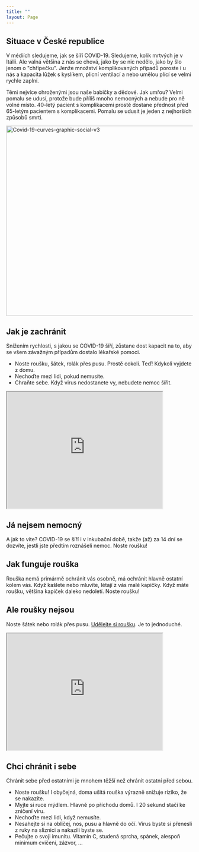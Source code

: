 ```yaml
---
title: ""
layout: Page
---
```


## Situace v České republice

V médiích sledujeme, jak se šíří COVID-19. Sledujeme, kolik mrtvých je v Itálii. Ale valná většina z nás se chová, jako by se nic nedělo, jako by šlo jenom o "chřipečku". Jenže množství komplikovaných případů poroste i u nás a kapacita lůžek s kyslíkem, plicní ventilací a nebo umělou plící se velmi rychle zaplní.

Těmi nejvíce ohroženými jsou naše babičky a dědové. Jak umřou? Velmi pomalu se udusí, protože bude příliš mnoho nemocných a nebude pro ně volné místo. 40-letý pacient s komplikacemi prostě dostane přednost před 65-letým pacientem s komplikacemi. Pomalu se udusit je jeden z nejhorších způsobů smrti.

<a title="Siouxsie Wiles and Toby Morris / CC BY-SA (https://creativecommons.org/licenses/by-sa/4.0)" href="https://commons.wikimedia.org/wiki/File:Covid-19-curves-graphic-social-v3.gif"><img width="512" alt="Covid-19-curves-graphic-social-v3" src="https://upload.wikimedia.org/wikipedia/commons/thumb/c/c5/Covid-19-curves-graphic-social-v3.gif/512px-Covid-19-curves-graphic-social-v3.gif"></a>

## Jak je zachránit

Snížením rychlosti, s jakou se COVID-19 šíří, zůstane dost kapacit na to, aby se všem závažným případům dostalo lékařské pomoci.

 - Noste roušku, šátek, rolák přes pusu. Prostě cokoli. Teď! Kdykoli vyjdete z domu.
 - Nechoďte mezi lidi, pokud nemusíte.
 - Chraňte sebe. Když virus nedostanete vy, nebudete nemoc šířit.

  <iframe width="420" height="315"
src="https://www.youtube.com/embed/K5xy2n941jM">
</iframe> 


## Já nejsem nemocný
 A jak to víte? COVID-19 se šíří i v inkubační době, takže (až) za 14 dní se dozvíte, jestli jste předtím roznášeli nemoc. Noste roušku!

## Jak funguje rouška
 
 Rouška nemá primármě ochránit vás osobně, má ochránit hlavně ostatní kolem vás. Když kašlete nebo mluvíte, létají z vás malé kapičky. Když máte roušku, většina kapiček daleko nedoletí. Noste roušku!

## Ale roušky nejsou

Noste šátek nebo rolák přes pusu. [Udělejte si roušku](https://www.caramilla.cz/site-rousky-ustenky/). Je to jednoduché.

<iframe width="420" height="315"
src="https://www.youtube.com/embed/f2Y0h3uxdig">
</iframe>

## Chci chránit i sebe

Chránit sebe před ostatními je mnohem těžší než chránit ostatní před sebou.

 - Noste roušku! I obyčejná, doma ušitá rouška výrazně snižuje riziko, že se nakazíte.
 - Myjte si ruce mýdlem. Hlavně po příchodu domů. I 20 sekund stačí ke zničení viru.
 - Nechoďte mezi lidi, když nemusíte.
 - Nesahejte si na obličej, nos, pusu a hlavně do očí. Virus byste si přenesli z ruky na sliznici a nakazili byste se.
 - Pečujte o svoji imunitu. Vitamín C, studená sprcha, spánek, alespoň minimum cvičení, zázvor, ...
 



